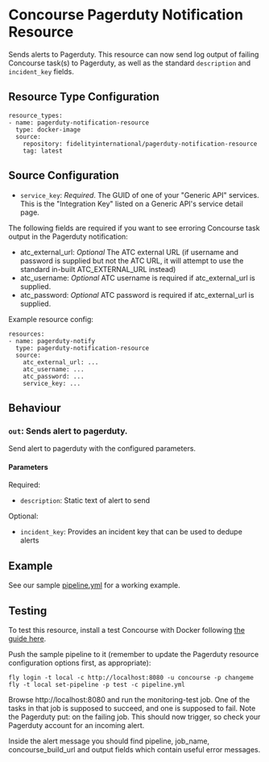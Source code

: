 Concourse Pagerduty Notification Resource
==================

Sends alerts to Pagerduty.
This resource can now send log output of failing Concourse task(s) to Pagerduty, as well as the standard `description` and `incident_key` fields.

Resource Type Configuration
---------------------------

```
resource_types:
- name: pagerduty-notification-resource
  type: docker-image
  source:
    repository: fidelityinternational/pagerduty-notification-resource
    tag: latest
```

Source Configuration
--------------------

- `service_key`: *Required*. The GUID of one of your "Generic API" services. This is the "Integration Key" listed on a Generic API's service detail page.

The following fields are required if you want to see erroring Concourse task output in the Pagerduty notification:

- atc_external_url: *Optional* The ATC external URL (if username and password is supplied but not the ATC URL, it will attempt to use the standard in-built ATC_EXTERNAL_URL instead)
- atc_username: *Optional* ATC username is required if atc_external_url is supplied.
- atc_password: *Optional* ATC password is required if atc_external_url is supplied.


Example resource config:
```
resources:
- name: pagerduty-notify
  type: pagerduty-notification-resource
  source:
    atc_external_url: ...
    atc_username: ...
    atc_password: ...
    service_key: ...
```

Behaviour
--------

### `out`: Sends alert to pagerduty.

Send alert to pagerduty with the configured parameters.

#### Parameters

Required:
- `description`: Static text of alert to send

Optional:
- `incident_key`: Provides an incident key that can be used to dedupe alerts

Example
-------

See our sample [pipeline.yml](pipeline.yml) for a working example.

Testing
-------

To test this resource, install a test Concourse with Docker following [the guide here](https://concourse.ci/docker-repository.html).

Push the sample pipeline to it (remember to update the Pagerduty resource configuration options first, as appropriate):

```
fly login -t local -c http://localhost:8080 -u concourse -p changeme
fly -t local set-pipeline -p test -c pipeline.yml
```

Browse http://localhost:8080 and run the monitoring-test job. One of the tasks in that job is supposed to succeed, and one is supposed to fail. Note the Pagerduty put: on the failing job. This should now trigger, so check your Pagerduty account for an incoming alert.

Inside the alert message you should find pipeline, job_name, concourse_build_url and output fields which contain useful error messages.
